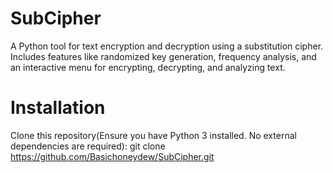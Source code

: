 # SubCipher
A Python tool for text encryption and decryption using a substitution cipher. Includes features like randomized key generation, frequency analysis, and an interactive menu for encrypting, decrypting, and analyzing text.

# Installation
Clone this repository(Ensure you have Python 3 installed. No external dependencies are required):
git clone https://github.com/Basichoneydew/SubCipher.git
